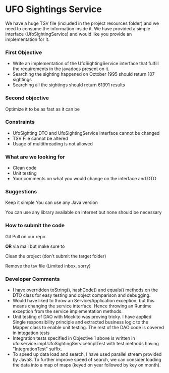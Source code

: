 # UFO Sightings Service

We have a huge TSV file (included in the project resources folder) and we need to consume the information inside it.
We have provided a simple interface (UfoSightingService) and would like you provide an implementation for it.
  


### First Objective
- Write an implementation of the UfoSightingService interface that fulfill the requirements in the javadocs present on it.
- Searching the sighting happened on October 1995 should return 107 sightings
- Searching all the sightings should return 61391 results


### Second objective
Optimize it to be as fast as it can be

### Constraints
- UfoSighting DTO and UfoSightingService interface cannot be changed
- TSV File cannot be altered
- Usage of multithreading is not allowed

### What are we looking for

- Clean code
- Unit testing
- Your comments on what you would change on the interface and DTO


### Suggestions
Keep it simple
You can use any Java version

You can use any library available on internet but none should be necessary




### How to submit the code

Git Pull on our repo 

**OR** via mail but make sure to

Clean the project (don't submit the target folder)

Remove the tsv file (Limited inbox, sorry)


### Developer Comments

- I have overridden toString(), hashCode() and equals() methods on the DTO class for easy testing and object comparison and debugging.
- Would have liked to throw an Service/Application exception, but this means changing the service interface.
    Hence throwing an Runtime exception from the service implementation methods.
- Unit testing of DAO with Mockito was proving tricky. I have applied Single responsibility principle and extracted business logic to the
    Mapper class to enable unit testing. The rest of the DAO code is covered in integation tests
- Integration tests specified in Objective 1 above is written in ufo.service.impl.UfoSightingServiceImplTest with test methods having
    "IntegrationTest" suffix.
- To speed up data load and search, I have used parallel stream provided by Java8. To further improve speed of search, we can consider loading
    the data into a map of maps (keyed on year followed by key on month).
